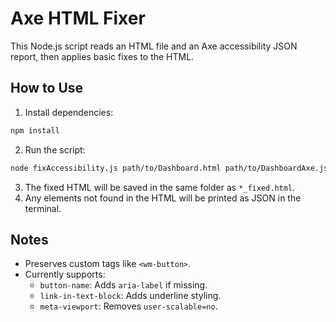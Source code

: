 # Axe HTML Fixer

This Node.js script reads an HTML file and an Axe accessibility JSON report, then applies basic fixes to the HTML.

## How to Use

1. Install dependencies:

```bash
npm install
```

2. Run the script:

```bash
node fixAccessibility.js path/to/Dashboard.html path/to/DashboardAxe.json
```

3. The fixed HTML will be saved in the same folder as `*_fixed.html`.
4. Any elements not found in the HTML will be printed as JSON in the terminal.

## Notes

- Preserves custom tags like `<wm-button>`.
- Currently supports:
  - `button-name`: Adds `aria-label` if missing.
  - `link-in-text-block`: Adds underline styling.
  - `meta-viewport`: Removes `user-scalable=no`.
